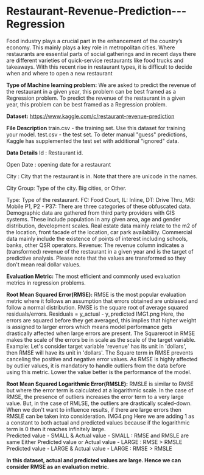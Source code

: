 # Restaurant-Revenue-Prediction---Regression
Food industry plays a crucial part in the enhancement of the country’s economy. This mainly plays a key role in metropolitan cities. Where restaurants are essential parts of social gatherings and in recent days there are different varieties of quick-service restaurants like food trucks and takeaways. With this recent rise in restaurant types, it is difficult to decide when and where to open a new restaurant

**Type of Machine learning problem:**
We are asked to predict the revenue of the restaurant in a given year, this problem can be best framed as a Regression problem.
To predict the revenue of the restaurant in a given year, this problem can be best framed as a Regression problem.

**Dataset:** https://www.kaggle.com/c/restaurant-revenue-prediction

**File Description**
train.csv - the training set. Use this dataset for training your model.
test.csv - the test set. To deter manual "guess" predictions, Kaggle has supplemented the test set with additional "ignored" data. 

**Data Details**
Id : Restaurant id.

Open Date : opening date for a restaurant

City : City that the restaurant is in. Note that there are unicode in the names.

City Group: Type of the city. Big cities, or Other.

Type: Type of the restaurant. FC: Food Court, IL: Inline, DT: Drive Thru, MB: Mobile P1, P2 - P37: There are three categories of these obfuscated data. Demographic data are gathered from third party providers with GIS systems. These include population in any given area, age and gender distribution, development scales. Real estate data mainly relate to the m2 of the location, front facade of the location, car park availability. Commercial data mainly include the existence of points of interest including schools, banks, other QSR operators.
Revenue: The revenue column indicates a (transformed) revenue of the restaurant in a given year and is the target of predictive analysis. Please note that the values are transformed so they don't mean real dollar values.

**Evaluation Metric:**
The most efficient and commonly used evaluation metrics in regression problems.

**Root Mean Squared Error(RMSE):**
RMSE is the most popular evaluation metric where it follows an assumption that errors obtained are unbiased and follow a normal distribution. RMSE is the square root of average squared residuals/errors.
Residuals = y_actual - y_predicted IMG1.png
Here, the errors are squared before they get averaged, this implies that higher weight is assigned to larger errors which means model performance gets drastically affected when large errors are present.
The Squareroot in RMSE makes the scale of the errors be in scale as the scale of the target variable.
Example: Let's consider target variable 'revenue' has its unit in 'dollars', then RMSE will have its unit in 'dollars'.
The Square term in RMSE prevents canceling the positive and negative error values.
As RMSE is highly affected by outlier values, it is mandatory to handle outliers from the data before using this metric. Lower the value better is the performance of the model.

**Root Mean Squared Logarithmic Error(RMSLE):**
RMSLE is similar to RMSE but where the error term is calculated at a logarithmic scale.
In the case of RMSE, the presence of outliers increases the error term to a very large value. But, in the case of RMLSE, the outliers are drastically scaled-down. When we don't want to influence results, if there are large errors then RMSLE can be taken into consideration.
IMG4.png
Here we are adding 1 as a constant to both actual and predicted values because if the logarithmic term is 0 then it reaches infinitely large. \
Predicted value - SMALL & Actual value - SMALL : RMSE and RMSLE are same
Either Predicted value or Actual value - LARGE : RMSE > RMSLE
Predicted value - LARGE & Actual value - LARGE : RMSE > RMSLE

**In this dataset, actual and predicted values are large. Hence we can consider RMSE as an evaluation metric.**
